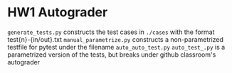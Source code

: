 # HW1 Autograder

`generate_tests.py` constructs the test cases in `./cases` with the format test{n}-{in/out}.txt
`manual_parametrize.py` constructs a non-parametrized testfile for pytest under the filename `auto_auto_test.py`
`auto_test_.py` is a parametrized version of the tests, but breaks under github classroom's autograder  
